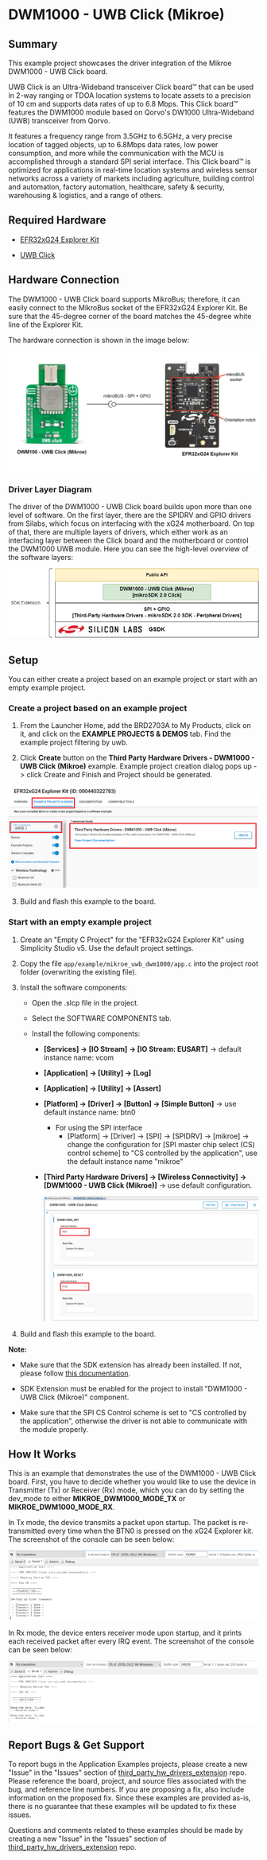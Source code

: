 # DWM1000 - UWB Click (Mikroe) #

## Summary ##

This example project showcases the driver integration of the Mikroe DWM1000 - UWB Click board.

UWB Click is an Ultra-Wideband transceiver Click board™ that can be used in 2-way ranging or TDOA location systems to locate assets to a precision of 10 cm and supports data rates of up to 6.8 Mbps. This Click board™ features the DWM1000 module based on Qorvo's DW1000 Ultra-Wideband (UWB) transceiver from Qorvo.

It features a frequency range from 3.5GHz to 6.5GHz, a very precise location of tagged objects, up to 6.8Mbps data rates, low power consumption, and more while the communication with the MCU is accomplished through a standard SPI serial interface. This Click board™ is optimized for applications in real-time location systems and wireless sensor networks across a variety of markets including agriculture, building control and automation, factory automation, healthcare, safety & security, warehousing & logistics, and a range of others.

## Required Hardware ##

- [EFR32xG24 Explorer Kit](https://www.silabs.com/development-tools/wireless/efr32xg24-explorer-kit?tab=overview)

- [UWB Click](https://www.mikroe.com/uwb-click)

## Hardware Connection ##

The DWM1000 - UWB Click board supports MikroBus; therefore, it can easily connect to the MikroBus socket of the EFR32xG24 Explorer Kit. Be sure that the 45-degree corner of the board matches the 45-degree white line of the Explorer Kit.

The hardware connection is shown in the image below:

![board](image/hardware_connection.png)

### Driver Layer Diagram ###

The driver of the DWM1000 - UWB Click board builds upon more than one level of software. On the first layer, there are the SPIDRV and GPIO drivers from Silabs, which focus on interfacing with the xG24 motherboard. On top of that, there are multiple layers of drivers, which either work as an interfacing layer between the Click board and the motherboard or control the DWM1000 UWB module. Here you can see the high-level overview of the software layers:

![logging_screen](image/sw_layer.png)

## Setup ##

You can either create a project based on an example project or start with an empty example project.

### Create a project based on an example project ###

1. From the Launcher Home, add the BRD2703A to My Products, click on it, and click on the **EXAMPLE PROJECTS & DEMOS** tab. Find the example project filtering by uwb.

2. Click **Create** button on the **Third Party Hardware Drivers - DWM1000 - UWB Click (Mikroe)** example. Example project creation dialog pops up -> click Create and Finish and Project should be generated.

![create_example](image/create_example.png)

3. Build and flash this example to the board.

### Start with an empty example project ###

1. Create an "Empty C Project" for the "EFR32xG24 Explorer Kit" using Simplicity Studio v5. Use the default project settings.

2. Copy the file `app/example/mikroe_uwb_dwm1000/app.c` into the project root folder (overwriting the existing file).

3. Install the software components:

    - Open the .slcp file in the project.

    - Select the SOFTWARE COMPONENTS tab.

    - Install the following components:

        - **[Services] → [IO Stream] → [IO Stream: EUSART]** → default instance name: vcom
        - **[Application] → [Utility] → [Log]**
        - **[Application] → [Utility] → [Assert]**
        - **[Platform] → [Driver] → [Button] → [Simple Button]** → use default instance name: btn0
            - For using the SPI interface
                - [Platform] → [Driver] → [SPI] → [SPIDRV] → [mikroe] → change the configuration for [SPI master chip select (CS) control scheme] to "CS controlled by the application", use the default instance name "mikroe"
        - **[Third Party Hardware Drivers] → [Wireless Connectivity] → [DWM1000 - UWB Click (Mikroe)]** → use default configuration.

            ![config](image/uwb_config.png)

4. Build and flash this example to the board.

**Note:**

- Make sure that the SDK extension has already been installed. If not, please follow [this documentation](https://github.com/SiliconLabs/third_party_hw_drivers_extension/blob/master/README.md#how-to-add-to-simplicity-studio-ide).

- SDK Extension must be enabled for the project to install "DWM1000 - UWB Click (Mikroe)" component.

- Make sure that the SPI CS Control scheme is set to "CS controlled by the application", otherwise the driver is not able to communicate with the module properly.

## How It Works ##

This is an example that demonstrates the use of the DWM1000 - UWB Click board. First, you have to decide whether you would like to use the device in Transmitter (Tx) or Receiver (Rx) mode, which you can do by setting the dev_mode to either **MIKROE_DWM1000_MODE_TX** or **MIKROE_DWM1000_MODE_RX**.

In Tx mode, the device transmits a packet upon startup. The packet is re-transmitted every time when the BTN0 is pressed on the xG24 Explorer kit. The screenshot of the console can be seen below:

![transmit_cli](image/transmit_cli.png)

In Rx mode, the device enters receiver mode upon startup, and it prints each received packet after every IRQ event. The screenshot of the console can be seen below:

![receive_cli](image/receive_cli.png)

## Report Bugs & Get Support ##

To report bugs in the Application Examples projects, please create a new "Issue" in the "Issues" section of [third_party_hw_drivers_extension](https://github.com/SiliconLabs/third_party_hw_drivers_extension) repo. Please reference the board, project, and source files associated with the bug, and reference line numbers. If you are proposing a fix, also include information on the proposed fix. Since these examples are provided as-is, there is no guarantee that these examples will be updated to fix these issues.

Questions and comments related to these examples should be made by creating a new "Issue" in the "Issues" section of [third_party_hw_drivers_extension](https://github.com/SiliconLabs/third_party_hw_drivers_extension) repo.
